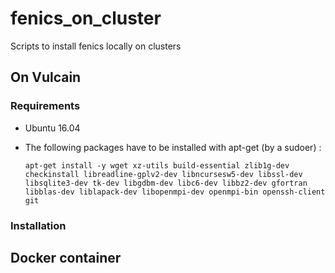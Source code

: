 # fenics_on_cluster
Scripts to install fenics locally on clusters

## On Vulcain
### Requirements
- Ubuntu 16.04
- The following packages have to be installed with apt-get (by a sudoer) :

  ```
  apt-get install -y wget xz-utils build-essential zlib1g-dev checkinstall libreadline-gplv2-dev libncursesw5-dev libssl-dev libsqlite3-dev tk-dev libgdbm-dev libc6-dev libbz2-dev gfortran libblas-dev liblapack-dev libopenmpi-dev openmpi-bin openssh-client git
  ```

### Installation

## Docker container
